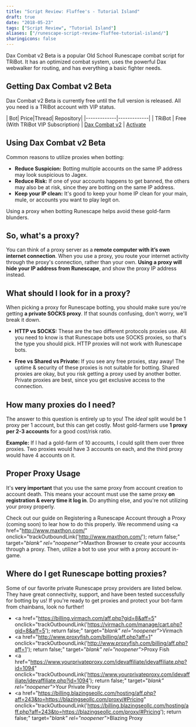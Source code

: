 ```yaml
---
title: "Script Review: Fluffee's - Tutorial Island"
draft: true
date: "2018-05-23"
tags: ["Script Review", "Tutorial Island"]
aliases: ["/runescape-script-review-fluffee-tutorial-island/"]
sharingicons: false
---
```

Dax Combat v2 Beta is a popular Old School Runescape combat script for TRiBot. It has an optimized combat system, uses the powerful Dax webwalker for routing, and has everything a basic fighter needs.
<!--more-->

## Getting Dax Combat v2 Beta
Dax Combat v2 Beta is currently free until the full version is released. All you need is a TRiBot account with VIP status.

| Bot| Price|Thread| Repository|
|-------------|-------------|
| TRiBot   | Free (With TRiBot VIP Subscription)   | [Dax Combat v2](https://tribot.org/forums/topic/71381-daxcombat-v2/)       | [Activate](https://tribot.org/repository/script/id/2351-daxcombat-v2-beta/)


## Using Dax Combat v2 Beta



Common reasons to utilize proxies when botting:

* **Reduce Suspicion:** Botting multiple accounts on the same IP address may look suspicious to Jagex.
* **Reduce Risk:** If one of your accounts happens to get banned, the others may also be at risk, since they are botting on the same IP address.
* **Keep your IP clean:** It's good to keep your home IP clean for your main, mule, or accounts you want to play legit on.

Using a proxy when botting Runescape helps avoid these gold-farm blunders.

## **So, what's a proxy?**
You can think of a proxy server as a **remote computer with it’s own internet connection**. When you use a proxy, you route your internet activity through the proxy's connection, rather than your own. **Using a proxy will hide your IP address from Runescape**, and show the proxy IP address instead.

## **What should I look for in a proxy?**
When picking a proxy for Runescape botting, you should make sure you're getting **a private SOCKS proxy**. If that sounds confusing, don't worry, we'll break it down.

*   **HTTP vs SOCKS:** These are the two different protocols proxies use. All you need to know is that Runescape bots use SOCKS proxies, so that's the type you should pick. HTTP proxies will not work with Runescape bots.

*   **Free vs Shared vs Private:** If you see any free proxies, stay away! The uptime & security of these proxies is not suitable for botting. Shared proxies are okay, but you risk getting a proxy used by another botter. Private proxies are best, since you get exclusive access to the connection.

## **How many proxies do I need?**
The answer to this question is entirely up to you! The *ideal* split would be 1 proxy per 1 account, but this can get costly. Most gold-farmers use **1 proxy per 2-3 accounts** for a good cost/risk ratio.

**Example:** If I had a gold-farm of 10 accounts, I could split them over three proxies. Two proxies would have 3 accounts on each, and the third proxy would have 4 accounts on it.

## **Proper Proxy Usage**
It's **very important** that you use the same proxy from account creation to account death. This means your account must use the same proxy  **on registration & every time it log in**. Do anything else, and you're not utilizing your proxy properly.

Check out our guide on Registering a Runescape Account through a Proxy (coming soon) to lear how to do this properly. We recommend using <a href="http://www.maxthon.com/" onclick="trackOutboundLink('http://www.maxthon.com/'); return false;" target="_blank" rel="noopener"_>Maxthon Browser</a> to create your accounts through a proxy. Then, utilize a bot to use your with a proxy account in-game.

## **Where do I get Runescape botting proxies?**
Some of our favorite private Runescape proxy providers are listed below. They have great connectivity, support, and have been tested successfully for botting by us! If you're ready to get proxies and protect your bot-farm from chainbans, look no further!

* <a href="https://billing.virmach.com/aff.php?gid=8&aff=5" onclick="trackOutboundLink('https://virmach.com/manage/cart.php?gid=8&aff=5'); return false;" target="_blank" rel="noopener"_>Virmach</a>
* <a href="http://www.proxyfish.com/billing/aff.php?aff=1" onclick="trackOutboundLink('http://www.proxyfish.com/billing/aff.php?aff=1'); return false;" target="_blank" rel="noopener"_>Proxy Fish</a>
* <a href="https://www.yourprivateproxy.com/idevaffiliate/idevaffiliate.php?id=1094" onclick="trackOutboundLink('https://www.yourprivateproxy.com/idevaffiliate/idevaffiliate.php?id=1094'); return false;" target="_blank" rel="noopener"_>Your Private Proxy</a>
* <a href="https://billing.blazingseollc.com/hosting/aff.php?aff=243&to=https://blazingseollc.com/proxy/#Pricing" onclick="trackOutboundLink('https://billing.blazingseollc.com/hosting/aff.php?aff=243&to=https://blazingseollc.com/proxy/#Pricing'); return false;" target="_blank" rel="noopener"_>Blazing Proxy</a>
